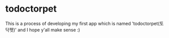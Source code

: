 # todoctorpet
This is a process of developing my first app which is named 'todoctorpet(토닥펫)' and I hope y'all make sense :)
